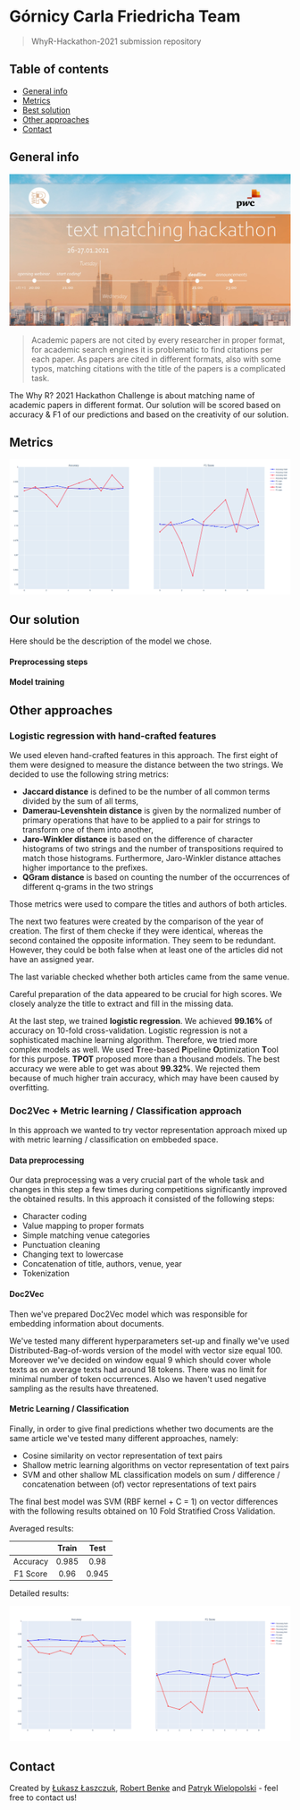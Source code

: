 # Górnicy Carla Friedricha Team
> WhyR-Hackathon-2021 submission repository

## Table of contents
* [General info](#general-info)
* [Metrics](#metrics)
* [Best solution](#best-solution)
* [Other approaches](#other-approaches)
* [Contact](#contact)

## General info

![Hackathon](resources/img/hackathon.jpeg)

> Academic papers are not cited by every researcher in proper format, for academic search engines it is problematic to find citations per each paper. As papers are cited in different formats, also with some typos, matching citations with the title of the papers is a complicated task.

The Why R? 2021 Hackathon Challenge is about matching name of academic papers in different format.
Our solution will be scored based on accuracy & F1 of our predictions and based on the creativity of our solution.

## Metrics
![Metrics screenshot](./outputs/metrics.png)

## Our solution
Here should be the description of the model we chose.
#### Preprocessing steps

#### Model training


## Other approaches

### Logistic regression with hand-crafted features
We used eleven hand-crafted features in this approach. The first eight of them were designed to measure the distance between the two strings.
We decided to use the following string metrics:
 * **Jaccard distance** is defined to be the number of all common terms divided by the sum of all terms,
 * **Damerau-Levenshtein distance**  is given by the normalized number of primary operations that have to be applied to a pair for strings to transform one of them into another,
 * **Jaro-Winkler distance**  is based on the difference of character histograms of two strings and the number of transpositions required to match those histograms. 
 Furthermore, Jaro-Winkler distance attaches higher importance to the prefixes.
 * **QGram distance**  is based on counting the number of the occurrences of different q-grams in the two strings
 
Those metrics were used to compare the titles and authors of both articles. 

The next two features were created by the comparison of the year of creation. The first of them checke if they were identical, whereas the second contained the opposite information. 
They seem to be redundant. However, they could be both false when at least one of the articles did not have an assigned year.

The last variable checked whether both articles came from the same venue.

Careful preparation of the data appeared to be crucial for high scores. We closely analyze the title to extract and fill in the missing data.

At the last step, we trained **logistic regression**. We achieved **99.16%** of accuracy on 10-fold cross-validation. 
Logistic regression is not a sophisticated machine learning algorithm. Therefore, we tried more complex models as well.
We used **T**ree-based **P**ipeline **O**ptimization **T**ool for this purpose. **TPOT** proposed more than a thousand models.
The best accuracy we were able to get was about **99.32%**. We rejected them because of much higher train accuracy, which may have been caused by overfitting.

### Doc2Vec + Metric learning / Classification approach

In this approach we wanted to try vector representation approach mixed up with metric learning / classification on 
embbeded space.

#### Data preprocessing

Our data preprocessing was a very crucial part of the whole task and changes in this step a few times during 
competitions significantly improved the obtained results. In this approach it consisted of the following steps:

* Character coding 
* Value mapping to proper formats
* Simple matching venue categories
* Punctuation cleaning
* Changing text to lowercase
* Concatenation of title, authors, venue, year
* Tokenization

#### Doc2Vec

Then we've prepared Doc2Vec model which was responsible for embedding information about documents.

We've tested many different hyperparameters set-up and finally we've used Distributed-Bag-of-words version of the model
with vector size equal 100. Moreover we've decided on window equal 9 which should cover whole texts as on average texts 
had around 18 tokens. There was no limit for minimal number of token occurrences. Also we haven't used negative sampling
as the results have threatened.

#### Metric Learning / Classification

Finally, in order to give final predictions whether two documents are the same article we've tested many different 
approaches, namely:
* Cosine similarity on vector representation of text pairs
* Shallow metric learning algorithms on vector representation of text pairs
* SVM and other shallow ML classification models on sum / difference / concatenation between (of) vector 
representations of text pairs

The final best model was SVM (RBF kernel + C = 1) on vector differences with the following results obtained on
10 Fold Stratified Cross Validation.

Averaged results:

|          | Train | Test  |
|:--------:|:-----:|:-----:|
| Accuracy | 0.985 | 0.98  |
| F1 Score | 0.96  | 0.945 |

Detailed results:

![SVM Results](outputs/SVM-100-min-count-0.png)


## Contact
Created by [Łukasz Łaszczuk](https://www.linkedin.com/in/%C5%82ukasz-%C5%82aszczuk-141361187/), [Robert Benke](https://www.linkedin.com/in/robert-benke-396b56175/) and [Patryk Wielopolski](https://www.linkedin.com/in/patryk-wielopolski/) - feel free to contact us!
